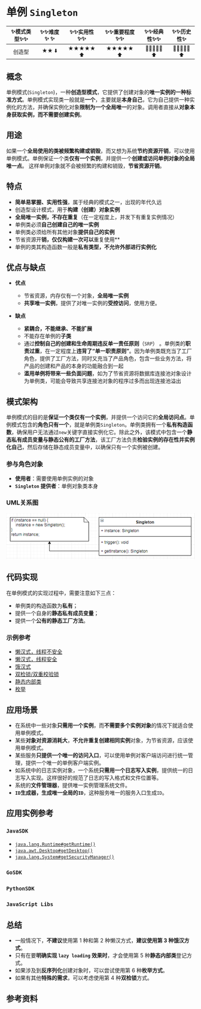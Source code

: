 # 单例 `Singleton`

| ✨模式类型✨✨ | ✨✨难度✨  ✨ | ✨✨实用性✨✨ | ✨✨重要程度✨✨ | ✨✨经典性✨✨ | ✨✨历史性✨ |
| :---------: | :--------: | :--------: | :----------: | :--------: | :-------: |
|   创造型    |    ★★ ⬇️    |  ★★★★★ ⬆️   |   ★★★★★ ⬆️    |  💚💚💚💚💚  ⬆️  | 💚💚💚💚💚  ⬆️  |

## 概念

单例模式(`Singleton`)，一种**创造型模式**，它提供了创建对象的**唯一实例的一种标准方式**。单例模式实现类一般就是**一个**，主要就是**本身自己**，它为自己提供一种实例化的方法，并确保实例化对象**限制为一个全局唯一**的对象。调用者直接从**对象本身获取实例，而不需要创建实例**。

## 用途

如果一个**全局使用的类被频繁构建或销毁**，而又想为系统**节约资源开销**，可以使用单例模式。单例保证一个类**仅有一个实例**，并提供一个**创建或访问单例对象的全局唯一点**。 这样单例对象就不会被频繁的构建和销毁，**节省资源开销**。

## 特点

+ **简单易掌握、实用性强**，属于经典的模式之一，出现的年代久远
+ 创造型设计模式，用于**构建（创建）对象实例**
+ **全局唯一实例，不存在重复**（在一定程度上，并发下有重复实例情况）
+ 单例类必须**自己创建自己的唯一实例**
+ 单例类必须给所有其他对象**提供自己的实例** 
+ 节省资源开**销，仅仅构建一次可以**重复使用**
+ 单例的类其构造函数一般是**私有类型，不允许外部进行实例化**

## 优点与缺点

+ **优点**
  + 节省资源，内存仅有一个对象，**全局唯一实例**
  + **共享唯一实例**，提供了对唯一实例的**受控访问**，使用方便。
  
+ **缺点**
  + **紧耦合，不能继承、不能扩展**
  + 不能存在单例的**子类**
  + 通过**控制自己的创建和生命周期违反单一责任原则**（`SRP`） 。单例类的**职责过重**，在一定程度上**违背了“单一职责原则”**。因为单例类既充当了工厂角色，提供了工厂方法，同时又充当了产品角色，包含一些业务方法，将产品的创建和产品的本身的功能融合到一起
  + **滥用单例将带来一些负面问题**，如为了节省资源将数据库连接池对象设计为单例类，可能会导致共享连接池对象的程序过多而出现连接池溢出

## 模式架构

单例模式的目的是**保证一个类仅有一个实例**，并提供一个访问它的**全局访问点**。单例模式包含的**角色只有一个**，就是单例类`Singleton`。单例类拥有一个**私有构造函数**，确保用户无法通过`new`关键字直接实例化它。除此之外，该模式中包含一个**静态私有成员变量与静态公有的工厂方法**，该工厂方法负责**检验实例的存在性并实例化自己**，然后存储在静态成员变量中，以确保只有一个实例被创建。

### 参与角色对象

+ **使用者**：需要使用单例实例的对象
+ **`Singleton` 提供者**：单例对象类本身

### UML关系图
![1538818619826](../../../.images/1538818619826.png)


## 代码实现

在单例模式的实现过程中，需要注意如下三点：

- 单例类的构造函数为**私有**；
- 提供一个自身的**静态私有成员变量**；
- 提供一个**公有的静态工厂方法**。

### 示例参考
+ [懒汉式，线程不安全](./java/io/github/hooj0/singleton/support/lazy_thread_unsafe/LazyThreadUnsafeSingleton.java)
+ [懒汉式，线程安全](./java/io/github/hooj0/singleton/support/lazy_thread_safe/LazyThreadSafeSingleton.java)
+ [饿汉式](./java/io/github/hooj0/singleton/support/hungry_thread_safe/HungryThreadSafeSingleton.java)
+ [双检锁/双重校验锁](./java/io/github/hooj0/singleton/support/double_checked_locking/DCLSingleton.java)
+ [静态内部类](./java/io/github/hooj0/singleton/support/static_inner_class/StaticInnerClassSingleton.java)
+ [枚举](./java/io/github/hooj0/singleton/support/enum_class/EnumSingleton.java)

## 应用场景

+ 在系统中一些对象**只需用一个实例**，而**不需要多个实例对象**的情况下就适合使用单例模式。
+ 某些**对象对资源消耗大**，**不允许重复创建相同实例**对象，为节省资源，应该使用单例模式。
+ 某些服务**只提供一个唯一的访问入口**，可以使用单例对客户端访问进行统一管理，提供一个唯一的单例客户端实例。
+ 如系统中的日志实例对象，一个系统**只需用一个日志写入实例**，提供统一的日志写入实现。这样很好的规范了日志的写入格式和文件位置等。
+ 系统的**文件管理器**，提供唯一实例管理系统文件。
+ **`ID`生成器，生成唯一全局的`ID`**，这种服务唯一的服务入口生成`ID`。

## 应用实例参考

### `JavaSDK`

- [`java.lang.Runtime#getRuntime()`](http://docs.oracle.com/javase/8/docs/api/java/lang/Runtime.html#getRuntime%28%29)
- [`java.awt.Desktop#getDesktop()`](http://docs.oracle.com/javase/8/docs/api/java/awt/Desktop.html#getDesktop--)
- [`java.lang.System#getSecurityManager()`](http://docs.oracle.com/javase/8/docs/api/java/lang/System.html#getSecurityManager--)

### `GoSDK`

### `PythonSDK`

### `JavaScript Libs`



## 总结
+ 一般情况下，**不建议**使用第 1 种和第 2 种懒汉方式，**建议使用第 3 种饿汉方式**。
+ 只有在要**明确实现 `lazy loading` 效果时**，才会使用第 5 种**静态内部类**登记方式。
+ 如果涉及到**反序列化**创建对象时，可以尝试使用第 6 种**枚举方式**。
+ 如果有其他**特殊的需求**，可以考虑使用第 4 种**双检锁**方式。


## 参考资料






